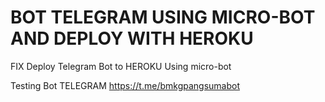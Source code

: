 # BOT TELEGRAM USING MICRO-BOT AND DEPLOY WITH HEROKU
FIX Deploy Telegram Bot to HEROKU Using micro-bot

Testing Bot TELEGRAM
https://t.me/bmkgpangsumabot
